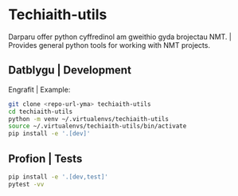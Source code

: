 # Techiaith-utils

Darparu offer python cyffredinol am gweithio gyda brojectau NMT. |
Provides general python tools for working with NMT projects.


## Datblygu | Development

Engrafit | Example:

```bash
git clone <repo-url-yma> techiaith-utils
cd techiaith-utils
python -m venv ~/.virtualenvs/techiaith-utils
source ~/.virtualenvs/techiaith-utils/bin/activate
pip install -e '.[dev]'
```

## Profion | Tests
```bash
pip install -e '.[dev,test]'
pytest -vv
```


